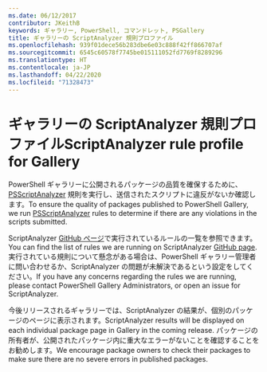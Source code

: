 ```yaml
---
ms.date: 06/12/2017
contributor: JKeithB
keywords: ギャラリー, PowerShell, コマンドレット, PSGallery
title: ギャラリーの ScriptAnalyzer 規則プロファイル
ms.openlocfilehash: 939f01dece56b283dbe6e03c888f42ff866707af
ms.sourcegitcommit: 6545c60578f7745be015111052fd7769f8289296
ms.translationtype: HT
ms.contentlocale: ja-JP
ms.lasthandoff: 04/22/2020
ms.locfileid: "71328473"
---
```

# <a name="scriptanalyzer-rule-profile-for-gallery"></a><span data-ttu-id="e10fe-103">ギャラリーの ScriptAnalyzer 規則プロファイル</span><span class="sxs-lookup"><span data-stu-id="e10fe-103">ScriptAnalyzer rule profile for Gallery</span></span>

<span data-ttu-id="e10fe-104">PowerShell ギャラリーに公開されるパッケージの品質を確保するために、[PSScriptAnalyzer](https://github.com/PowerShell/PSScriptAnalyzer) 規則を実行し、送信されたスクリプトに違反がないか確認します。</span><span class="sxs-lookup"><span data-stu-id="e10fe-104">To ensure the quality of packages published to PowerShell Gallery, we run [PSScriptAnalyzer](https://github.com/PowerShell/PSScriptAnalyzer) rules to determine if there are any violations in the scripts submitted.</span></span>

<span data-ttu-id="e10fe-105">ScriptAnalyzer [GitHub ページ](https://github.com/PowerShell/PSScriptAnalyzer/blob/development/Engine/Settings/PSGallery.psd1)で実行されているルールの一覧を参照できます。</span><span class="sxs-lookup"><span data-stu-id="e10fe-105">You can find the list of rules we are running on ScriptAnalyzer [GitHub page](https://github.com/PowerShell/PSScriptAnalyzer/blob/development/Engine/Settings/PSGallery.psd1).</span></span>
<span data-ttu-id="e10fe-106">実行されている規則について懸念がある場合は、PowerShell ギャラリー管理者に問い合わせるか、ScriptAnalyzer の問題が未解決であるという設定をしてください。</span><span class="sxs-lookup"><span data-stu-id="e10fe-106">If you have any concerns regarding the rules we are running, please contact PowerShell Gallery Administrators, or open an issue for ScriptAnalyzer.</span></span>

<span data-ttu-id="e10fe-107">今後リリースされるギャラリーでは、ScriptAnalyzer の結果が、個別のパッケージのページに表示されます。</span><span class="sxs-lookup"><span data-stu-id="e10fe-107">ScriptAnalyzer results will be displayed on each individual package page in Gallery in the coming release.</span></span> <span data-ttu-id="e10fe-108">パッケージの所有者が、公開されたパッケージ内に重大なエラーがないことを確認することをお勧めします。</span><span class="sxs-lookup"><span data-stu-id="e10fe-108">We encourage package owners to check their packages to make sure there are no severe errors in published packages.</span></span>
